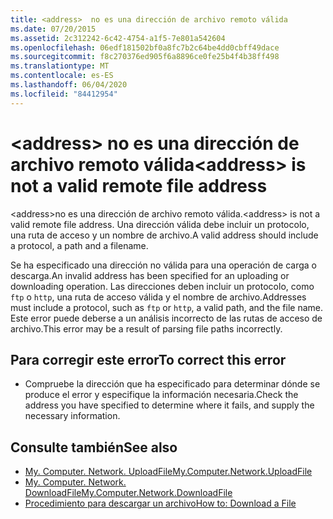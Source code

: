 ```yaml
---
title: <address>  no es una dirección de archivo remoto válida
ms.date: 07/20/2015
ms.assetid: 2c312242-6c42-4754-a1f5-7e801a542604
ms.openlocfilehash: 06edf181502bf0a8fc7b2c64be4dd0cbff49dace
ms.sourcegitcommit: f8c270376ed905f6a8896ce0fe25b4f4b38ff498
ms.translationtype: MT
ms.contentlocale: es-ES
ms.lasthandoff: 06/04/2020
ms.locfileid: "84412954"
---
```

# <a name="address-is-not-a-valid-remote-file-address"></a><span data-ttu-id="86f9b-102">\<address> no es una dirección de archivo remoto válida</span><span class="sxs-lookup"><span data-stu-id="86f9b-102">\<address> is not a valid remote file address</span></span>
<span data-ttu-id="86f9b-103">\<address>no es una dirección de archivo remoto válida.</span><span class="sxs-lookup"><span data-stu-id="86f9b-103">\<address> is not a valid remote file address.</span></span> <span data-ttu-id="86f9b-104">Una dirección válida debe incluir un protocolo, una ruta de acceso y un nombre de archivo.</span><span class="sxs-lookup"><span data-stu-id="86f9b-104">A valid address should include a protocol, a path and a filename.</span></span>  
  
 <span data-ttu-id="86f9b-105">Se ha especificado una dirección no válida para una operación de carga o descarga.</span><span class="sxs-lookup"><span data-stu-id="86f9b-105">An invalid address has been specified for an uploading or downloading operation.</span></span> <span data-ttu-id="86f9b-106">Las direcciones deben incluir un protocolo, como `ftp` o `http`, una ruta de acceso válida y el nombre de archivo.</span><span class="sxs-lookup"><span data-stu-id="86f9b-106">Addresses must include a protocol, such as `ftp` or `http`, a valid path, and the file name.</span></span> <span data-ttu-id="86f9b-107">Este error puede deberse a un análisis incorrecto de las rutas de acceso de archivo.</span><span class="sxs-lookup"><span data-stu-id="86f9b-107">This error may be a result of parsing file paths incorrectly.</span></span>  
  
## <a name="to-correct-this-error"></a><span data-ttu-id="86f9b-108">Para corregir este error</span><span class="sxs-lookup"><span data-stu-id="86f9b-108">To correct this error</span></span>  
  
- <span data-ttu-id="86f9b-109">Compruebe la dirección que ha especificado para determinar dónde se produce el error y especifique la información necesaria.</span><span class="sxs-lookup"><span data-stu-id="86f9b-109">Check the address you have specified to determine where it fails, and supply the necessary information.</span></span>  
  
## <a name="see-also"></a><span data-ttu-id="86f9b-110">Consulte también</span><span class="sxs-lookup"><span data-stu-id="86f9b-110">See also</span></span>

- [<span data-ttu-id="86f9b-111">My. Computer. Network. UploadFile</span><span class="sxs-lookup"><span data-stu-id="86f9b-111">My.Computer.Network.UploadFile</span></span>](xref:Microsoft.VisualBasic.Devices.Network.UploadFile%2A)
- [<span data-ttu-id="86f9b-112">My. Computer. Network. DownloadFile</span><span class="sxs-lookup"><span data-stu-id="86f9b-112">My.Computer.Network.DownloadFile</span></span>](xref:Microsoft.VisualBasic.Devices.Network.DownloadFile%2A)
- [<span data-ttu-id="86f9b-113">Procedimiento para descargar un archivo</span><span class="sxs-lookup"><span data-stu-id="86f9b-113">How to: Download a File</span></span>](../developing-apps/programming/computer-resources/how-to-download-a-file.md)
